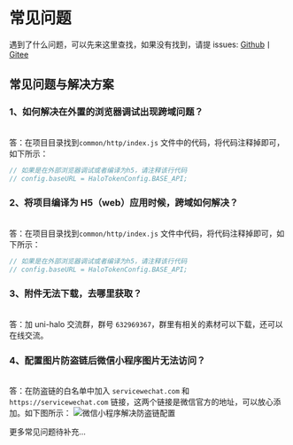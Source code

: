 # 常见问题

遇到了什么问题，可以先来这里查找，如果没有找到，请提 issues:
[Github](https://github.com/ialley-workshop-open/uni-halo/issues)丨
[Gitee](https://gitee.com/ialley-workshop-open/uni-halo/issues)

## 常见问题与解决方案

### **1、如何解决在外置的浏览器调试出现跨域问题？**

<br/>答：在项目目录找到`common/http/index.js` 文件中的代码，将代码注释掉即可，如下所示：

```javascript
// 如果是在外部浏览器调试或者编译为h5，请注释该行代码
// config.baseURL = HaloTokenConfig.BASE_API;
```

### **2、将项目编译为 H5（web）应用时候，跨域如何解决？**

<br/>答：在项目目录找到`common/http/index.js` 文件中代码，将代码注释掉即可，如下所示：

```javascript
// 如果是在外部浏览器调试或者编译为h5，请注释该行代码
// config.baseURL = HaloTokenConfig.BASE_API;
```
### **3、附件无法下载，去哪里获取？**

<br/>答：加 uni-halo 交流群，群号 `632969367`，群里有相关的素材可以下载，还可以在线交流。

### **4、配置图片防盗链后微信小程序图片无法访问？**

<br/>答：在防盗链的白名单中加入 `servicewechat.com` 和 `https://servicewechat.com` 链接，这两个链接是微信官方的地址，可以放心添加。如下图所示：
![微信小程序解决防盗链配置](https://img.925i.cn/file/a4626ffe387376d49da0b.png)

更多常见问题待补充...
